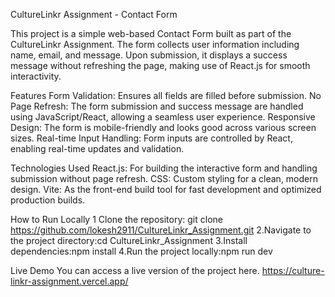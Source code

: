 CultureLinkr Assignment - Contact Form

This project is a simple web-based Contact Form built as part of the CultureLinkr Assignment.
The form collects user information including name, email, and message. Upon submission, it displays a success message without refreshing the page,
making use of React.js for smooth interactivity.

Features
Form Validation: Ensures all fields are filled before submission.
No Page Refresh: The form submission and success message are handled using JavaScript/React, allowing a seamless user experience.
Responsive Design: The form is mobile-friendly and looks good across various screen sizes.
Real-time Input Handling: Form inputs are controlled by React, enabling real-time updates and validation.

Technologies Used
React.js: For building the interactive form and handling submission without page refresh.
CSS: Custom styling for a clean, modern design.
Vite: As the front-end build tool for fast development and optimized production builds.

How to Run Locally
1 Clone the repository: git clone https://github.com/lokesh2911/CultureLinkr_Assignment.git
2.Navigate to the project directory:cd CultureLinkr_Assignment
3.Install dependencies:npm install
4.Run the project locally:npm run dev

Live Demo
You can access a live version of the project here.
https://culture-linkr-assignment.vercel.app/

